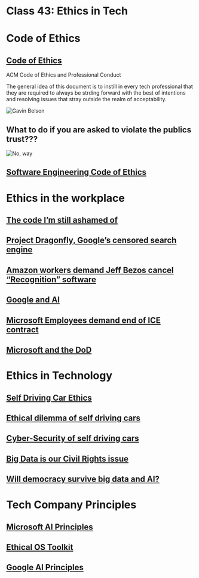 # Class 43: Ethics in Tech

# Code of Ethics

## [Code of Ethics](https://www.acm.org/code-of-ethics)

ACM Code of Ethics and Professional Conduct

The general idea of this document is to instill in every tech professional that they are required to always be strding forward with the best of intentions and resolving issues that stray outside the realm of acceptability. 

![Gavin Belson](https://i2.wp.com/uxeng.net/wp-content/uploads/2020/01/iu.gif?resize=500%2C281)

## What to do if you are asked to violate the publics trust???

![No, way](https://thumbs.gfycat.com/AccurateDisloyalFish-size_restricted.gif)

## [Software Engineering Code of Ethics](https://ethics.acm.org/code-of-ethics/software-engineering-code/)

# Ethics in the workplace

## [The code I’m still ashamed of](https://medium.freecodecamp.org/the-code-im-still-ashamed-of-e4c021dff55e)

## [Project Dragonfly, Google’s censored search engine](https://www.vox.com/2018/8/17/17704526/google-dragonfly-censored-search-engine-china)

## [Amazon workers demand Jeff Bezos cancel “Recognition” software](https://gizmodo.com/amazon-workers-demand-jeff-bezos-cancel-face-recognitio-1827037509)

## [Google and AI](https://gizmodo.com/in-reversal-google-says-its-ai-will-not-be-used-for-we-1826649327)

## [Microsoft Employees demand end of ICE contract](https://www.nytimes.com/2018/06/19/technology/tech-companies-immigration-border.html)

## [Microsoft and the DoD](https://www.businessinsider.com/microsoft-employees-protest-contract-us-army-hololens-2019-2)

# Ethics in Technology

## [Self Driving Car Ethics](https://www.freep.com/story/money/cars/2017/11/21/self-driving-cars-ethics/804805001/)

## [Ethical dilemma of self driving cars](https://www.theglobeandmail.com/globe-drive/culture/technology/the-ethical-dilemmas-of-self-drivingcars/article37803470/)

## [Cyber-Security of self driving cars](https://phys.org/news/2017-02-cybersecurity-self-driving-cars.html)

## [Big Data is our Civil Rights issue](http://solveforinteresting.com/big-data-is-our-generations-civil-rights-issue-and-we-dont-know-it/)

## [Will democracy survive big data and AI?](https://www.scientificamerican.com/article/will-democracy-survive-big-data-and-artificial-intelligence/)

# Tech Company Principles

## [Microsoft AI Principles](https://www.microsoft.com/en-us/AI/our-approach-to-ai)

## [Ethical OS Toolkit](https://ethicalos.org/)

## [Google AI Principles](https://www.blog.google/technology/ai/ai-principles/)
